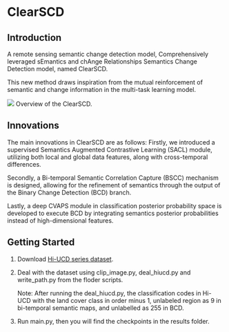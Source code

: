 # ClearSCD

## Introduction
A remote sensing semantic change detection model, Comprehensively leveraged sEmantics and chAnge Relationships Semantics Change Detection model, named ClearSCD.

This new method draws inspiration from the mutual reinforcement of semantic and change information in the multi-task learning model. 

![](figs/ClearSCD.png)
Overview of the ClearSCD.

## Innovations
The main innovations in ClearSCD are as follows: 
Firstly, we introduced a supervised Semantics Augmented Contrastive Learning (SACL) module, utilizing both local and global data features, along with cross-temporal differences. 

Secondly, a Bi-temporal Semantic Correlation Capture (BSCC) mechanism is designed, allowing for the refinement of semantics through the output of the Binary Change Detection (BCD) branch.

Lastly, a deep CVAPS module in classification posterior probability space is developed to execute BCD by integrating semantics posterior probabilities instead of high-dimensional features.


## Getting Started
1. Download [Hi-UCD series dataset](https://github.com/Daisy-7/Hi-UCD-S).
2. Deal with the dataset using clip_image.py, deal_hiucd.py and write_path.py from the floder scripts.

   Note: After running the deal_hiucd.py,  the classification codes in Hi-UCD with the land cover class in order minus 1, unlabeled region as 9 in bi-temporal semantic maps, and unlabelled as 255 in BCD.
4. Run main.py, then you will find the checkpoints in the results folder.
